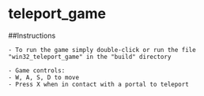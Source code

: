 # teleport_game

##Instructions
```
- To run the game simply double-click or run the file "win32_teleport_game" in the "build" directory

- Game controls:
- W, A, S, D to move
- Press X when in contact with a portal to teleport
```
